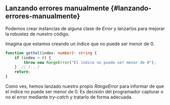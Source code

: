 ## Lanzando errores manualmente {#lanzando-errores-manualmente}

Podemos crear instancias de alguna clase de *Error* y lanzarlos para mejorar la robustez de nuestro código.

Imagina que estamos creando un índice que no puede ser menor de 0.

```ts
function getVal(index: number): string {
    if (index < 0) {
        throw new RangeError("El índice no puede ser menor de 0");
    }  // (...) 
    return;
}
```

Como ves, hemos lanzado nuestro propio _RangeError_ para informar de que el índice no puede ser menor de 0. Es decisión del programador capturar o no el error mediante _try-catch_ y tratarlo de forma adecuada.
